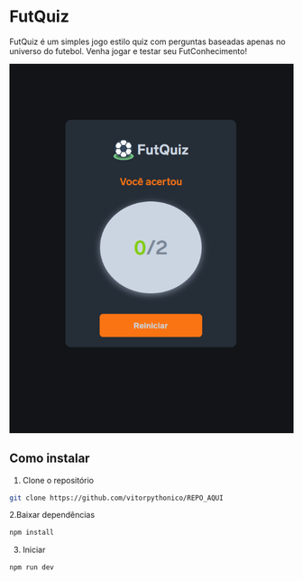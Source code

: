 # FutQuiz
FutQuiz é um simples jogo estilo quiz com perguntas baseadas apenas no universo do futebol. Venha jogar e testar seu FutConhecimento!

![](screenshot.png)

## Como instalar
1. Clone o repositório
```bash
git clone https://github.com/vitorpythonico/REPO_AQUI
```

2.Baixar dependências
```bash
npm install
```

3. Iniciar
```bash
npm run dev
```